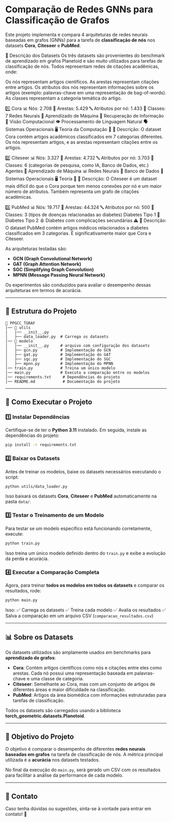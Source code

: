 # Comparação de Redes GNNs para Classificação de Grafos

Este projeto implementa e compara 4 arquiteturas de redes neurais baseadas em grafos (GNNs) para a tarefa de **classificação de nós** nos datasets **Cora**, **Citeseer** e **PubMed**.

📌 Descrição dos Datasets
Os três datasets são provenientes do benchmark de aprendizado em grafos Planetoid e são muito utilizados para tarefas de classificação de nós. Todos representam redes de citações acadêmicas, onde:

Os nós representam artigos científicos.
As arestas representam citações entre artigos.
Os atributos dos nós representam informações sobre os artigos (exemplo: palavras-chave em uma representação de bag-of-words).
As classes representam a categoria temática do artigo.

1️⃣ Cora
📊 Nós: 2.708 
🔗 Arestas: 5.429
🔤 Atributos por nó: 1.433
🎯 Classes: 7 
            Redes Neurais 🧠
            Aprendizado de Máquina 🤖
            Recuperação de Informação 🔎
            Visão Computacional 👁️
            Processamento de Linguagem Natural 🗣️
            Sistemas Operacionais 🖥️
            Teoria da Computação 📏
📌 Descrição: O dataset Cora contém artigos acadêmicos classificados em 7 categorias diferentes. Os nós representam artigos, e as arestas representam citações entre os artigos.

2️⃣ Citeseer
📊 Nós: 3.327
🔗 Arestas: 4.732
🔤 Atributos por nó: 3.703
🎯 Classes: 6 (categorias de pesquisa, como IA, Banco de Dados, etc.)
            Agentes 🤖
            Aprendizado de Máquina 📊
            Redes Neurais 🧠
            Banco de Dados 💾
            Sistemas Operacionais 🖥️
            Teoria 📏
📌 Descrição: O Citeseer é um dataset mais difícil do que o Cora porque tem menos conexões por nó e um maior número de atributos. Também representa um grafo de citações acadêmicas.

3️⃣ PubMed
📊 Nós: 19.717
🔗 Arestas: 44.324
🔤 Atributos por nó: 500
🎯 Classes: 3 (tipos de doenças relacionadas ao diabetes)
            Diabetes Tipo 1 🏥
            Diabetes Tipo 2 🩸
            Diabetes com complicações secundárias ⚠️
📌 Descrição: O dataset PubMed contém artigos médicos relacionados a diabetes classificados em 3 categorias. É significativamente maior que Cora e Citeseer.

As arquiteturas testadas são:

- **GCN (Graph Convolutional Network)**
- **GAT (Graph Attention Network)**
- **SGC (Simplifying Graph Convolution)**
- **MPNN (Message Passing Neural Network)**

Os experimentos são conduzidos para avaliar o desempenho dessas arquiteturas em termos de acurácia.

---

## 📁 Estrutura do Projeto

```
📂 PPGCC_TGRAF
│── 📂 utils
|   |── __init__.py    
│   ├── data_loader.py  # Carrega os datasets
│── 📂 modelo
│   │── __init__.py     # arquivo com configuração dos datasets
│   ├── gcn.py          # Implementação do GCN
│   ├── gat.py          # Implementação do GAT
│   ├── sgc.py          # Implementação do SGC
│   ├── mpnn.py         # Implementação do MPNN
│── train.py            # Treina um único modelo
│── main.py             # Executa a comparação entre os modelos
│── requirements.txt     # Dependências do projeto
│── README.md            # Documentação do projeto
```

---

## 🚀 Como Executar o Projeto

### 1️⃣ Instalar Dependências
Certifique-se de ter o **Python 3.11** instalado. Em seguida, instale as dependências do projeto:

```bash
pip install -r requirements.txt
```

### 2️⃣ Baixar os Datasets
Antes de treinar os modelos, baixe os datasets necessários executando o script:

```bash
python utils/data_loader.py
```

Isso baixará os datasets **Cora**, **Citeseer** e **PubMed** automaticamente na pasta `data/`.

### 3️⃣ Testar o Treinamento de um Modelo
Para testar se um modelo específico está funcionando corretamente, execute:

```bash
python train.py
```

Isso treina um único modelo definido dentro do `train.py` e exibe a evolução da perda e acurácia.

### 4️⃣ Executar a Comparação Completa
Agora, para treinar **todos os modelos em todos os datasets** e comparar os resultados, rode:

```bash
python main.py
```

Isso:
✅ Carrega os datasets
✅ Treina cada modelo
✅ Avalia os resultados
✅ Salva a comparação em um arquivo CSV (`comparacao_resultados.csv`)

---

## 📊 Sobre os Datasets
Os datasets utilizados são amplamente usados em benchmarks para **aprendizado de grafos**:

- **Cora**: Contém artigos científicos como nós e citações entre eles como arestas. Cada nó possui uma representação baseada em palavras-chave e uma classe de categoria.
- **Citeseer**: Semelhante ao Cora, mas com um conjunto de artigos de diferentes áreas e maior dificuldade na classificação.
- **PubMed**: Artigos da área biomédica com informações estruturadas para tarefas de classificação.

Todos os datasets são carregados usando a biblioteca **torch_geometric.datasets.Planetoid**.

---

## 📌 Objetivo do Projeto
O objetivo é comparar o desempenho de diferentes **redes neurais baseadas em grafos** na tarefa de classificação de nós. A métrica principal utilizada é a **acurácia** nos datasets testados.

No final da execução do `main.py`, será gerado um CSV com os resultados para facilitar a análise da performance de cada modelo.

---

## 📩 Contato
Caso tenha dúvidas ou sugestões, sinta-se à vontade para entrar em contato! 🚀

